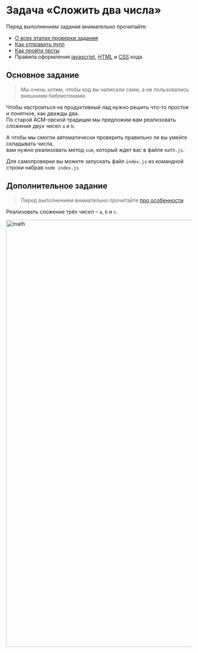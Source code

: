 # Задача «Сложить два числа»

Перед выполнением задания внимательно прочитайте:

- [О всех этапах проверки задания](https://github.com/urfu-2017/guides/blob/master/workflow/extra.md)
- [Как отправить пулл](https://github.com/urfu-2017/guides/blob/master/workflow/pull.md)
- [Как пройти тесты](https://github.com/urfu-2017/guides/blob/master/workflow/test.md)
- Правила оформления [javascript](https://github.com/urfu-2017/guides/blob/master/codestyle/js.md), [HTML](https://github.com/urfu-2017/guides/blob/master/codestyle/html.md) и [CSS](https://github.com/urfu-2017/guides/blob/master/codestyle/css.md) кода

## Основное задание

> Мы очень хотим, чтобы код вы написали сами, а не пользовались внешними библиотеками.

Чтобы настроиться на продуктивный лад нужно решить что-то простое и понятное, как дважды два.   
По старой ACM-овской традиции мы предложим вам реализовать сложение двух чисел `a` и `b`.

А чтобы мы смогли автоматически проверить правильно ли вы умейте складывать числа,   
вам нужно реализовать метод `sum`, который ждет вас в файле `math.js`.

Для самопроверки вы можете запускать файл `index.js` из командной строки набрав `node index.js`

## Дополнительное задание

> Перед выполнением внимательно прочитайте [про особенности](https://github.com/urfu-2017/guides/blob/master/workflow/extra.md)

Реализовать сложение трёх чисел – `a`, `b` и `c`.

<img width="1160" alt="math" src="https://cloud.githubusercontent.com/assets/4534405/19030314/4d578260-8966-11e6-956c-ccc045361e3a.png">
